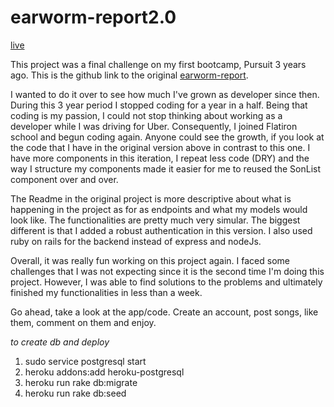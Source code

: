 # earworm-report2.0

[live](https://earworm-report2-dd891851dfcc.herokuapp.com/)

This project was a final challenge on my first bootcamp, Pursuit 3 years ago. This is the github link to the original [earworm-report](https://github.com/jmezalon/Earworm-report).

I wanted to do it over to see how much I've grown as developer since then. During this 3 year period I stopped coding for a year in a half. Being that coding is my passion, I could not stop thinking about working as a developer while I was driving for Uber.
Consequently, I joined Flatiron school and begun coding again. Anyone could see the growth, if you look at the code that I have in the original version above in contrast to this one. I have more components in this iteration, I repeat less code (DRY) and the way I structure my components made it easier for me to reused the SonList component over and over.

The Readme in the original project is more descriptive about what is happening in the project as for as endpoints and what my models would look like. The functionalities are pretty much very simular. The biggest different is that I added a robust authentication in this version. I also used ruby on rails for the backend instead of express and nodeJs.

Overall, it was really fun working on this project again. I faced some challenges that I was not expecting since it is the second time I'm doing this project. However, I was able to find solutions to the problems and ultimately finished my functionalities in less than a week.

Go ahead, take a look at the app/code. Create an account, post songs, like them, comment on them and enjoy.


*to create db and deploy*
1. sudo service postgresql start
2. heroku addons:add heroku-postgresql
3. heroku run rake db:migrate
4. heroku run rake db:seed